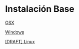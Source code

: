 # Instalación Base

[OSX](instalacion_base/osx.md)

[Windows](instalacion_base/windows.md)

[[DRAFT] Linux](instalacion_base/draft_linux.md)

